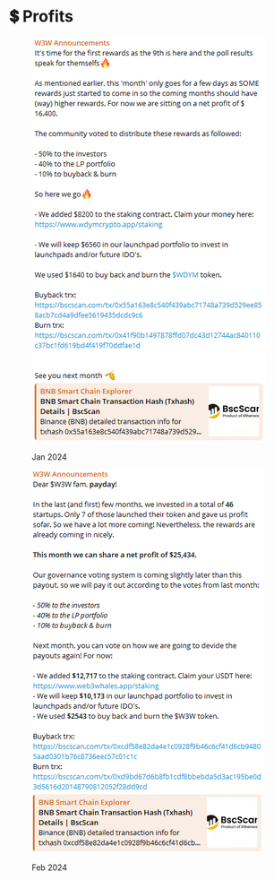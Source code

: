 # 💲 Profits

<div>

<figure><img src="../.gitbook/assets/W3W profit jan.PNG" alt=""><figcaption><p>Jan 2024</p></figcaption></figure>

 

<figure><img src="../.gitbook/assets/W3W profit feb.PNG" alt=""><figcaption><p>Feb 2024</p></figcaption></figure>

</div>
